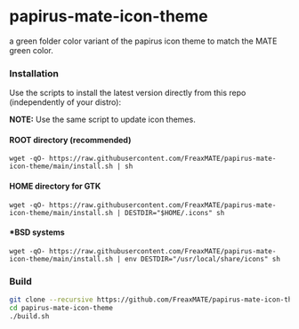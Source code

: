 # papirus-mate-icon-theme

a green folder color variant of the papirus icon theme to match the MATE green color.


### Installation

Use the scripts to install the latest version directly from this repo (independently of your distro):

**NOTE:** Use the same script to update icon themes.

#### ROOT directory (recommended)

```
wget -qO- https://raw.githubusercontent.com/FreaxMATE/papirus-mate-icon-theme/main/install.sh | sh
```

#### HOME directory for GTK

```
wget -qO- https://raw.githubusercontent.com/FreaxMATE/papirus-mate-icon-theme/main/install.sh | DESTDIR="$HOME/.icons" sh
```

#### \*BSD systems

```
wget -qO- https://raw.githubusercontent.com/FreaxMATE/papirus-mate-icon-theme/main/install.sh | env DESTDIR="/usr/local/share/icons" sh
```

### Build

```sh
git clone --recursive https://github.com/FreaxMATE/papirus-mate-icon-theme.git
cd papirus-mate-icon-theme
./build.sh
```
